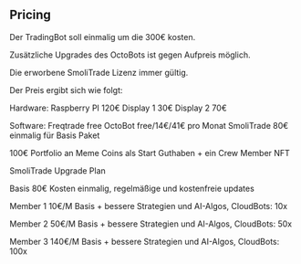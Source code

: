 ## Pricing

Der TradingBot soll einmalig um die 300€ kosten. 

Zusätzliche Upgrades des OctoBots ist gegen Aufpreis möglich.

Die erworbene SmoliTrade Lizenz immer gültig. 

Der Preis ergibt sich wie folgt:

Hardware:
Raspberry PI     120€
Display 1             30€
Display 2             70€

Software:
Freqtrade           free
OctoBot              free/14€/41€ pro Monat
SmoliTrade        80€                 einmalig für Basis Paket

100€                 Portfolio an Meme Coins als Start Guthaben + ein Crew Member NFT

SmoliTrade Upgrade Plan

Basis                  80€                  Kosten einmalig, regelmäßige und kostenfreie updates

Member 1          10€/M              Basis + bessere Strategien und AI-Algos, CloudBots: 10x

Member 2         50€/M              Basis + bessere Strategien und AI-Algos, CloudBots: 50x

Member 3       140€/M              Basis + bessere Strategien und AI-Algos, CloudBots: 100x

